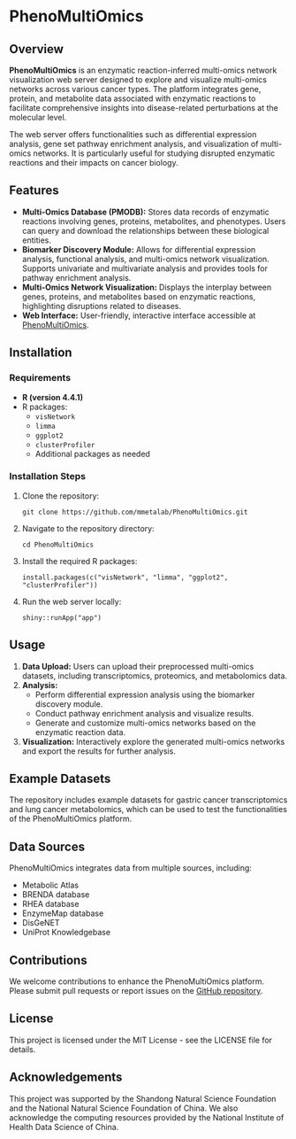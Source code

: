 # PhenoMultiOmics

## Overview

**PhenoMultiOmics** is an enzymatic reaction-inferred multi-omics network visualization web server designed to explore and visualize multi-omics networks across various cancer types. The platform integrates gene, protein, and metabolite data associated with enzymatic reactions to facilitate comprehensive insights into disease-related perturbations at the molecular level.

The web server offers functionalities such as differential expression analysis, gene set pathway enrichment analysis, and visualization of multi-omics networks. It is particularly useful for studying disrupted enzymatic reactions and their impacts on cancer biology.

## Features

- **Multi-Omics Database (PMODB):** Stores data records of enzymatic reactions involving genes, proteins, metabolites, and phenotypes. Users can query and download the relationships between these biological entities.
- **Biomarker Discovery Module:** Allows for differential expression analysis, functional analysis, and multi-omics network visualization. Supports univariate and multivariate analysis and provides tools for pathway enrichment analysis.
- **Multi-Omics Network Visualization:** Displays the interplay between genes, proteins, and metabolites based on enzymatic reactions, highlighting disruptions related to diseases.
- **Web Interface:** User-friendly, interactive interface accessible at [PhenoMultiOmics](https://phenomultiomics.shinyapps.io/cancer/).

## Installation

### Requirements

- **R (version 4.4.1)**
- R packages:
  - `visNetwork`
  - `limma`
  - `ggplot2`
  - `clusterProfiler`
  - Additional packages as needed

### Installation Steps

1. Clone the repository:

   ```
   git clone https://github.com/mmetalab/PhenoMultiOmics.git
   ```

2. Navigate to the repository directory:

   ```
   cd PhenoMultiOmics
   ```

3. Install the required R packages:

   ```
   install.packages(c("visNetwork", "limma", "ggplot2", "clusterProfiler"))
   ```

4. Run the web server locally:

   ```
   shiny::runApp("app")
   ```

## Usage

1. **Data Upload:** Users can upload their preprocessed multi-omics datasets, including transcriptomics, proteomics, and metabolomics data.
2. **Analysis:**
   - Perform differential expression analysis using the biomarker discovery module.
   - Conduct pathway enrichment analysis and visualize results.
   - Generate and customize multi-omics networks based on the enzymatic reaction data.
3. **Visualization:** Interactively explore the generated multi-omics networks and export the results for further analysis.

## Example Datasets

The repository includes example datasets for gastric cancer transcriptomics and lung cancer metabolomics, which can be used to test the functionalities of the PhenoMultiOmics platform.

## Data Sources

PhenoMultiOmics integrates data from multiple sources, including:

- Metabolic Atlas
- BRENDA database
- RHEA database
- EnzymeMap database
- DisGeNET
- UniProt Knowledgebase

## Contributions

We welcome contributions to enhance the PhenoMultiOmics platform. Please submit pull requests or report issues on the [GitHub repository](https://github.com/mmetalab/PhenoMultiOmics).

## License

This project is licensed under the MIT License - see the LICENSE file for details.

## Acknowledgements

This project was supported by the Shandong Natural Science Foundation and the National Natural Science Foundation of China. We also acknowledge the computing resources provided by the National Institute of Health Data Science of China.